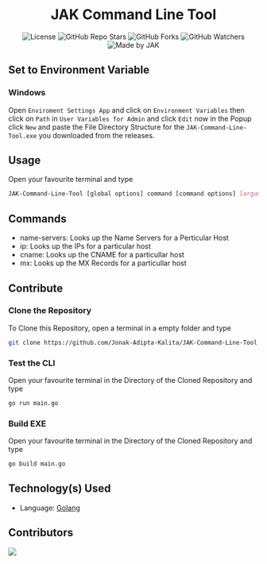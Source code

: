 <div align=center>

# JAK Command Line Tool

![License](https://img.shields.io/github/license/Jonak-Adipta-Kalita/JAK-Command-Line-Tool?style=for-the-badge)
![GitHub Repo Stars](https://img.shields.io/github/stars/Jonak-Adipta-Kalita/JAK-Command-Line-Tool?style=for-the-badge)
![GitHub Forks](https://img.shields.io/github/forks/Jonak-Adipta-Kalita/JAK-Command-Line-Tool?style=for-the-badge)
![GitHub Watchers](https://img.shields.io/github/watchers/Jonak-Adipta-Kalita/JAK-Command-Line-Tool?style=for-the-badge)
![Made by JAK](https://img.shields.io/badge/BeastNight%20TV-Made%20by%20JAK-blue?style=for-the-badge)

</div>

## Set to Environment Variable

### Windows

Open `Enviroment Settings App` and click on `Environment Variables` then click on `Path` in
`User Variables for Admin` and click `Edit` now in the Popup click `New` and paste the File
Directory Structure for the `JAK-Command-Line-Tool.exe` you downloaded from the releases.

## Usage

Open your favourite terminal and type

```bash
JAK-Command-Line-Tool [global options] command [command options] [arguments...]
```

## Commands

-   name-servers: Looks up the Name Servers for a Perticular Host
-   ip: Looks up the IPs for a particular host
-   cname: Looks up the CNAME for a particullar host
-   mx: Looks up the MX Records for a particullar host

## Contribute

### Clone the Repository

To Clone this Repository, open a terminal in a empty folder and type

```bash
git clone https://github.com/Jonak-Adipta-Kalita/JAK-Command-Line-Tool.git
```

### Test the CLI

Open your favourite terminal in the Directory of the Cloned Repository and type

```bash
go run main.go
```

### Build EXE

Open your favourite terminal in the Directory of the Cloned Repository and type

```bash
go build main.go
```

## Technology(s) Used

-   Language: [Golang](https://golang.org/)

## Contributors

<a href = "https://github.com/Jonak-Adipta-Kalita/JAK-Command-Line-Tool/graphs/contributors">
	<img src = "https://contrib.rocks/image?repo=Jonak-Adipta-Kalita/JAK-Command-Line-Tool"/>
</a>
